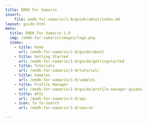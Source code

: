 ```yaml
---
title: EMDK For Xamarin
insert:
    file: emdk-for-xamarin/1-0/guide/about/index.md
layout: guide.html
menu:
  title: EMDK For Xamarin 1.0
  img: /emdk-for-xamarin/images/logo.png
  items:
    - title: Home
      url: /emdk-for-xamarin/1-0/guide/about
    - title: Getting Started
      url: /emdk-for-xamarin/1-0/guide/gettingstarted
    - title: Tutorials
      url: /emdk-for-xamarin/1-0/tutorial/
    - title: Samples
      url: /emdk-for-xamarin/1-0/samples
    - title: Profile Manager
      url: /emdk-for-xamarin/1-0/guide/profile-manager-guides
    - title: APIs
      url: /emdk-for-xamarin/1-0/api
    - icon: fa fa-search
      url: /emdk-for-xamarin/1-0/search
        
---
```


